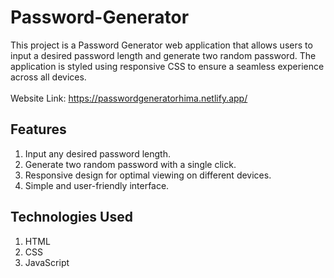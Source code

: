# Password-Generator

This project is a Password Generator web application that allows users to input a desired password length and generate two random password. The application is styled using responsive CSS to ensure a seamless experience across all devices.
<br>
<br>
Website Link: https://passwordgeneratorhima.netlify.app/

## Features
1) Input any desired password length.<br>
2) Generate two random password with a single click.<br>
3) Responsive design for optimal viewing on different devices.<br>
4) Simple and user-friendly interface.

## Technologies Used
1) HTML<br>
2) CSS<br>
3) JavaScript<br>
